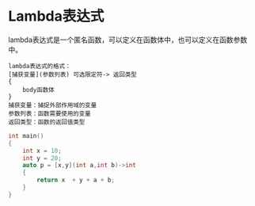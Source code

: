 # Lambda表达式
lambda表达式是一个匿名函数，可以定义在函数体中，也可以定义在函数参数中。

    lambda表达式的格式：
    [捕获变量](参数列表) 可选限定符-> 返回类型 
    { 
        body函数体
    }
    捕获变量：捕捉外部作用域的变量
    参数列表：函数需要使用的变量
    返回类型：函数的返回值类型
```cpp
int main()
{
    int x = 10;
    int y = 20;
    auto p = [x,y](int a,int b)->int
    {
        return x  + y + a + b;
    }
}
```

